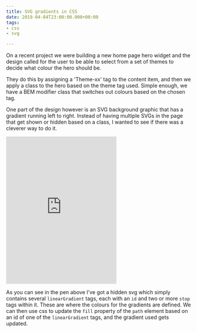 ```yaml
---
title: SVG gradients in CSS
date: 2019-04-04T23:00:00.000+00:00
tags:
- css
- svg

---
```

On a recent project we were building a new home page hero widget and the design called for the user to be able to select from a set of themes to decide what colour the hero should be.

They do this by assigning a 'Theme-xx' tag to the content item, and then we apply a class to the hero based on the theme tag used. Simple enough, we have a BEM modifier class that switches out colours based on the chosen tag.

One part of the design however is an SVG background graphic that has a gradient running left to right. Instead of having multiple SVGs in the page that get shown or hidden based on a class, I wanted to see if there was a cleverer way to do it.

<iframe height="400" scrolling="no" title="SVG Gradient Tags" src="https://codepen.io/ashrobbins/embed/YMJEMX?height=265&theme-id=dark&default-tab=html,result" frameborder="no" allowtransparency="true" allowfullscreen="true"> See the Pen <a href='https://codepen.io/ashrobbins/pen/YMJEMX'>SVG Gradient Tags</a> by Ash Robbins (<a href='https://codepen.io/ashrobbins'>@ashrobbins</a>) on <a href='https://codepen.io'>CodePen</a>. </iframe>

As you can see in the pen above I've got a hidden svg which simply contains several `linearGradient` tags, each with an `id` and two or more `stop` tags within it. These are where the colours for the gradients are defined. We can then use css to update the `fill` property of the `path` element based on an id of one of the `linearGradient` tags, and the gradient used gets updated.